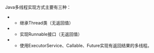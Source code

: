 Java多线程实现方式主要有三种：
 * - 继承Thread类（无返回值）
 * - 实现Runnable接口（无返回值）
 * - 使用ExecutorService、Callable、Future实现有返回结果的多线程。